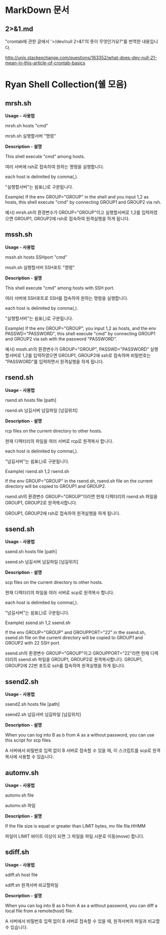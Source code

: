 # MarkDown 문서

## 2>&1.md

"crontab에 관한 글에서 '>/dev/null 2>&1'의 뜻이 무엇인가요?"를 번역한 내용입니다.

http://unix.stackexchange.com/questions/163352/what-does-dev-null-21-mean-in-this-article-of-crontab-basics

# Ryan Shell Collection(쉘 모음)
 
## mrsh.sh
**Usage - 사용법**

mrsh.sh hosts "cmd"

mrsh.sh 실행할서버 "명령"

**Description - 설명**

This shell execute "cmd" among hosts.

여러 서버에 rsh로 접속하여 원하는 명령을 실행합니다.

each host is delimited by comma(,).

"실행할서버"는 쉼표(,)로 구분됩니다.

Example) If the env GROUP="GROUP" in the shell and you input 1,2 as hosts, this shell execute "cmd" by connecting GROUP1 and GROUP2 via rsh.

예시) mrsh.sh의 환경변수가 GROUP="GROUP"이고 실행할서버로 1,2를 입력하였으면 GROUP1, GROUP2에 rsh로 접속하여 원격실행을 하게 됩니다.

## mssh.sh
**Usage - 사용법**

mssh.sh hosts SSHport "cmd"

mssh.sh 실행할서버 SSH포트 "명령"

**Description - 설명**

This shell execute "cmd" among hosts with SSH port.

여러 서버에 SSH포트로 SSH를 접속하여 원하는 명령을 실행합니다.

each host is delimited by comma(,).

"실행할서버"는 쉼표(,)로 구분됩니다.

Example) If the env GROUP="GROUP", you input 1,2 as hosts, and the env PASSWD="PASSWORD", this shell execute "cmd" by connecting GROUP1 and GROUP2 via ssh with the password "PASSWORD".

예시) mssh.sh의 환경변수가 GROUP="GROUP", PASSWD="PASSWORD" 실행할서버로 1,2를 입력하였으면 GROUP1, GROUP2에 ssh로 접속하며 비밀번호는 "PASSWORD"를 입력하면서 원격실행을 하게 됩니다.

## rsend.sh
**Usage - 사용법**

rsend.sh hosts file [path]

rsend.sh 넘길서버 넘길파일 [넘길위치]

**Description - 설명**

rcp files on the current directory to other hosts.

현재 디렉터리의 파일을 여러 서버로 rcp로 원격복사 합니다.

each host is delimited by comma(,).

"넘길서버"는 쉼표(,)로 구분됩니다.

Example) rsend.sh 1,2 rsend.sh

If the env GROUP="GROUP" in the rsend.sh, rsend.sh file on the current directory will be copied to GROUP1 and GROUP2.

rsend.sh의 환경변수 GROUP="GROUP"이라면 현재 디렉터리의 rsend.sh 파일을 GROUP1, GROUP2로 원격복사합니다.

GROUP1, GROUP2에 rsh로 접속하여 원격실행을 하게 됩니다.

## ssend.sh
**Usage - 사용법**

ssend.sh hosts file [path]

ssend.sh 넘길서버 넘길파일 [넘길위치]

**Description - 설명**

scp files on the current directory to other hosts.

현재 디렉터리의 파일을 여러 서버로 scp로 원격복사 합니다.

each host is delimited by comma(,).

"넘길서버"는 쉼표(,)로 구분됩니다.

Example) ssend.sh 1,2 ssend.sh

If the env GROUP="GROUP" and GROUPPORT="22" in the ssend.sh, ssend.sh file on the current directory will be copied to GROUP1 and GROUP2 with 22 SSH port.

ssend.sh의 환경변수 GROUP="GROUP"이고 GROUPPORT="22"라면 현재 디렉터리의 ssend.sh 파일을 GROUP1, GROUP2로 원격복사합니다.
GROUP1, GROUP2에 22번 포트로 ssh를 접속하여 원격실행을 하게 됩니다.

## ssend2.sh
**Usage - 사용법**

ssend2.sh hosts file [path]

ssend2.sh 넘길서버 넘길파일 [넘길위치]

**Description - 설명**

When you can log into B as b from A as a without password, you can use this script for scp files.

A 서버에서 비밀번호 입력 없이 B 서버로 접속할 수 있을 때, 이 스크립트를 scp로 원격복사에 사용할 수 있습니다.


## automv.sh
**Usage - 사용법**

automv.sh file

automv.sh 파일

**Description - 설명**

If the file size is equal or greater than LIMIT bytes, mv file file.HHMM

파일이 LIMIT 바이트 이상이 되면 그 파일을 파일.시분로 이동(move) 합니다.

## sdiff.sh
**Usage - 사용법**

sdiff.sh host file 

sdiff.sh 원격서버 비교할파일

**Description - 설명**

When you can log into B as b from A as a without password, you can diff a local file from a remote(host) file.

A 서버에서 비밀번호 입력 없이 B 서버로 접속할 수 있을 때, 원격서버의 파일과 비교할 수 있습니다.
